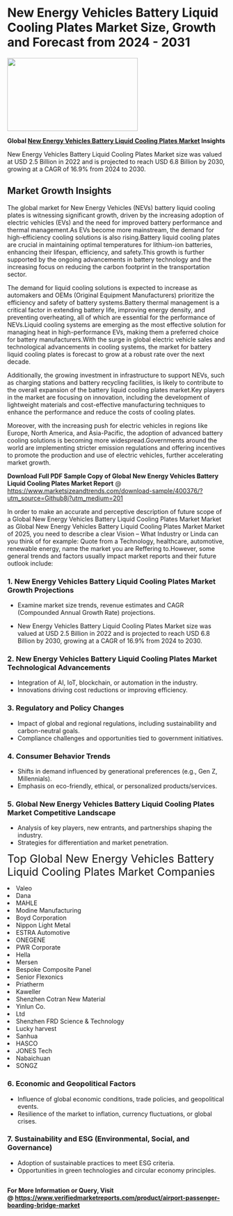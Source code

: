 <H1>New Energy Vehicles Battery Liquid Cooling Plates Market Size, Growth and Forecast from 2024 - 2031</H1><img class="aligncenter size-medium wp-image-584254" src="https://thirdeyenews.in/wp-content/uploads/2024/09/Global-Market-Research-300x168.jpeg" alt="" width="300" height="168" /><p><strong>Global&nbsp;<a href="https://www.marketsizeandtrends.com/download-sample/400376/?utm_source=Github8j?utm_medium=201">New Energy Vehicles Battery Liquid Cooling Plates Market</a> Insights</strong></p><p>New Energy Vehicles Battery Liquid Cooling Plates Market size was valued at USD 2.5 Billion in 2022 and is projected to reach USD 6.8 Billion by 2030, growing at a CAGR of 16.9% from 2024 to 2030.</p><p><h2>Market Growth Insights</h2> <p>The global market for New Energy Vehicles (NEVs) battery liquid cooling plates is witnessing significant growth, driven by the increasing adoption of electric vehicles (EVs) and the need for improved battery performance and thermal management.As EVs become more mainstream, the demand for high-efficiency cooling solutions is also rising.Battery liquid cooling plates are crucial in maintaining optimal temperatures for lithium-ion batteries, enhancing their lifespan, efficiency, and safety.This growth is further supported by the ongoing advancements in battery technology and the increasing focus on reducing the carbon footprint in the transportation sector.</p> <p>The demand for liquid cooling solutions is expected to increase as automakers and OEMs (Original Equipment Manufacturers) prioritize the efficiency and safety of battery systems.Battery thermal management is a critical factor in extending battery life, improving energy density, and preventing overheating, all of which are essential for the performance of NEVs.Liquid cooling systems are emerging as the most effective solution for managing heat in high-performance EVs, making them a preferred choice for battery manufacturers.With the surge in global electric vehicle sales and technological advancements in cooling systems, the market for battery liquid cooling plates is forecast to grow at a robust rate over the next decade.</p> <p>Additionally, the growing investment in infrastructure to support NEVs, such as charging stations and battery recycling facilities, is likely to contribute to the overall expansion of the battery liquid cooling plates market.Key players in the market are focusing on innovation, including the development of lightweight materials and cost-effective manufacturing techniques to enhance the performance and reduce the costs of cooling plates.</p> <p>Moreover, with the increasing push for electric vehicles in regions like Europe, North America, and Asia-Pacific, the adoption of advanced battery cooling solutions is becoming more widespread.Governments around the world are implementing stricter emission regulations and offering incentives to promote the production and use of electric vehicles, further accelerating market growth.</p> <p><span class=""><strong>Download Full PDF Sample Copy of Global New Energy Vehicles Battery Liquid Cooling Plates Market Report</strong> @ <a href="https://www.marketsizeandtrends.com/download-sample/400376/?utm_source=Github8j?utm_medium=201" target="_blank">https://www.marketsizeandtrends.com/download-sample/400376/?utm_source=Github8j?utm_medium=201</a></span></p><p>In order to make an accurate and perceptive description of future scope of a Global&nbsp;New Energy Vehicles Battery Liquid Cooling Plates Market Market as Global&nbsp;New Energy Vehicles Battery Liquid Cooling Plates Market Market of 2025, you need to describe a clear Vision &ndash; What Industry or Linda can you think of for example: Quote from a Technology, healthcare, automotive, renewable energy, name the market you are Reffering to.However, some general trends and factors usually impact market reports and their future outlook include:</p><h3>1.&nbsp;<strong>New Energy Vehicles Battery Liquid Cooling Plates Market Growth Projections</strong></h3><ul><li>Examine market size trends, revenue estimates and CAGR (Compounded Annual Growth Rate) projections.</li><li><p>New Energy Vehicles Battery Liquid Cooling Plates Market size was valued at USD 2.5 Billion in 2022 and is projected to reach USD 6.8 Billion by 2030, growing at a CAGR of 16.9% from 2024 to 2030.</p></li></ul><h3>2.&nbsp;<strong>New Energy Vehicles Battery Liquid Cooling Plates Market Technological Advancements</strong></h3><ul><li>Integration of AI, IoT, blockchain, or automation in the industry.</li><li>Innovations driving cost reductions or improving efficiency.</li></ul><h3>3.&nbsp;<strong>Regulatory and Policy Changes</strong></h3><ul><li>Impact of global and regional regulations, including sustainability and carbon-neutral goals.</li><li>Compliance challenges and opportunities tied to government initiatives.</li></ul><h3>4.&nbsp;<strong>Consumer Behavior Trends</strong></h3><ul><li>Shifts in demand influenced by generational preferences (e.g., Gen Z, Millennials).</li><li>Emphasis on eco-friendly, ethical, or personalized products/services.</li></ul><h3>5.&nbsp;<strong>Global New Energy Vehicles Battery Liquid Cooling Plates Market Competitive Landscape</strong></h3><ul><li>Analysis of key players, new entrants, and partnerships shaping the industry.</li><li>Strategies for differentiation and market penetration.</li></ul><p data-pm-slice="1 1 []"><span style="color: inherit; font-family: inherit; font-size: 25px;">Top Global New Energy Vehicles Battery Liquid Cooling Plates Market Companies</span></p><div class="" data-test-id=""><p><li>Valeo</li><li> Dana</li><li> MAHLE</li><li> Modine Manufacturing</li><li> Boyd Corporation</li><li> Nippon Light Metal</li><li> ESTRA Automotive</li><li> ONEGENE</li><li> PWR Corporate</li><li> Hella</li><li> Mersen</li><li> Bespoke Composite Panel</li><li> Senior Flexonics</li><li> Priatherm</li><li> Kaweller</li><li> Shenzhen Cotran New Material</li><li> Yinlun Co.</li><li> Ltd</li><li> Shenzhen FRD Science & Technology</li><li> Lucky harvest</li><li> Sanhua</li><li> HASCO</li><li> JONES Tech</li><li> Nabaichuan</li><li> SONGZ</li></p></div><h3>6.&nbsp;<strong>Economic and Geopolitical Factors</strong></h3><ul><li>Influence of global economic conditions, trade policies, and geopolitical events.</li><li>Resilience of the market to inflation, currency fluctuations, or global crises.</li></ul><h3>7.&nbsp;<strong>Sustainability and ESG (Environmental, Social, and Governance)</strong></h3><ul><li>Adoption of sustainable practices to meet ESG criteria.</li><li>Opportunities in green technologies and circular economy principles.</li></ul><h2><strong style="font-size: 14px;">For More Information or Query, Visit @&nbsp;</strong><a style="background-color: #ffffff; font-size: 14px;" href="https://www.marketsizeandtrends.com/report/new-energy-vehicles-battery-liquid-cooling-plates-market/" target="_blank">https://www.verifiedmarketreports.com/product/airport-passenger-boarding-bridge-market</a></h2>